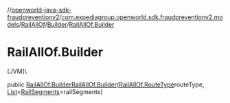 //[openworld-java-sdk-fraudpreventionv2](../../../../index.md)/[com.expediagroup.openworld.sdk.fraudpreventionv2.models](../../index.md)/[RailAllOf](../index.md)/[Builder](index.md)/[RailAllOf.Builder](-rail-all-of.-builder.md)

# RailAllOf.Builder

[JVM]\

public [RailAllOf.Builder](index.md)[RailAllOf.Builder](-rail-all-of.-builder.md)([RailAllOf.RouteType](../-route-type/index.md)routeType, [List](https://docs.oracle.com/javase/8/docs/api/java/util/List.html)&lt;[RailSegments](../../-rail-segments/index.md)&gt;railSegments)
